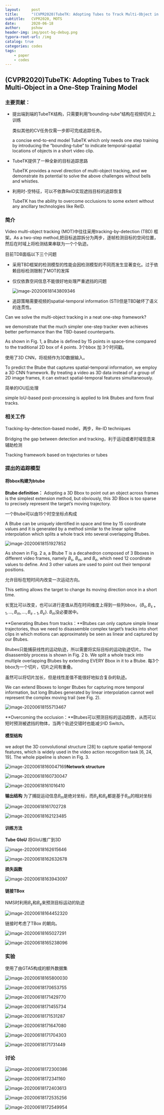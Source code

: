 ```yaml
---
layout:     post
title:      "(CVPR2020)TubeTK: Adopting Tubes to Track Multi-Object in a One-Step Training Model"
subtitle:   CVPR2020, MOTS
date:       2020-06-18
author:     pshow
header-img: img/post-bg-debug.png
typora-root-url: /img
catalog: true
categories: codes
tags:
    - paper
    - codes
---
```


##  (CVPR2020)TubeTK: Adopting Tubes to Track Multi-Object in a One-Step Training Model

### 主要贡献：

- 提出端到端的TubeTK结构，只需要利用“bounding-tube”结构在视频切片上训练

  类似其他的CV任务仅需一步即可完成追踪任务。

  a concise end-to-end model TubeTK which only needs one step training by introducing the “bounding-tube” to indicate temporal-spatial locations of objects in a short video clip.

- TubeTK提供了一种全新的目标追踪思路

  TubeTK provides a novel direction of multi-object tracking, and we demonstrate its potential to solve the above challenges without bells and whistles.

- 利用时-空特征，可以不依靠ReID实现遮挡目标的追踪恢复

  TubeTK has the ability to overcome occlusions to some extent without any ancillary technologies like ReID.

### 简介

Video multi-object tracking (MOT)中往往采用tracking-by-detection (TBD) 框架。As a two-step method,把目标追踪拆分为两步，逐帧检测目标的空间位置，然后在时域上将检测结果串联为一个个轨迹。

目前TDB面临以下三个问题

- 采用TBD框架的检测模型的性能会因检测模型的不同而发生显著变化。过于依赖目标检测限制了MOT的发挥

- 仅仅依靠空间信息不能很好地处理严重遮挡的问题

  ![image-20200618143809346](/img/(CVPR2020)TubeTK%20Adopting%20Tubes%20to%20Track%20Multi-Object%20in%20a%20One-Step%20Training%20Model.assets/image-20200618143809346.png)

- 追踪策略需要视频的spatial-temporal information (STI)但是TBD破坏了语义的连贯性。

Can we solve the multi-object tracking in a neat one-step framework?

we demonstrate that the much simpler one-step tracker even achieves better performance than the TBD-based counterparts.

As shown
in Fig. 1, a Btube is defined by 15 points in space-time compared to the traditional 2D box of 4 points. 3个bbox 加 3个时间戳。

使用了3D CNN，将视频作为3D数据输入。

To predict the Btube that captures spatial-temporal information, we employ a 3D CNN framework. By treating a video as 3D data instead of a group of 2D image frames, it can extract spatial-temporal features simultaneously.

简单的IOU后处理

simple IoU-based post-processing is applied to link Btubes and form final tracks.

### 相关工作

Tracking-by-detection-based model，两步，Re-ID techniques

Bridging the gap between detection and tracking，利于运动或者时域信息来辅助检测

Tracking framework based on trajectories or tubes

### 提出的追踪模型

#### 将bbox构建为btube

**Btube definition：** Adopting a 3D Bbox to point out an object across frames is the simplest extension method, but obviously, this 3D Bbox is too sparse to precisely represent the target’s moving trajectory.

一个Btube可以由15个时空坐标点构成

A Btube can be uniquely identified in space and time by 15 coordinate values and it is generated by a method similar to the linear spline interpolation which splits a whole track into several overlapping Btubes.

![image-20200618151927852](/img/(CVPR2020)TubeTK%20Adopting%20Tubes%20to%20Track%20Multi-Object%20in%20a%20One-Step%20Training%20Model.assets/image-20200618151927852.png)

As shown in Fig. 2 a, a Btube T is a decahedron composed of 3 Bboxes in different video frames, namely $B_s$, $B_m$, and $B_e$, which need 12 coordinate values to define. And 3 other values are used to point out their temporal positions.

允许目标在短时间内改变一次运动方向。

This setting allows the target to change its moving direction once in a short time.

长宽比可以改变，也可以进行差值从而在时间维度上得到一些列bbox，$\{B_s,B_{s+1},...,B_m,...,B_{e-1},B_e\}$. $B_m$没必要居中。

**Generating Btubes from tracks：**Btubes can only capture simple linear trajectories, thus we need to disassemble complex target’s tracks into short clips in which motions can approximately be seen as linear and captured by our Btubes.

Btubes只能捕获线性的运动轨迹，所以需要将实际目标的运动轨迹切片。The disassembly process is shown in Fig. 2 b. We split a whole track into multiple overlapping Btubes by extending EVERY Bbox in it to a Btube. 每3个bbox为一个切片，切片之间有重叠。

虽然可以将切片加长，但是线性差值不能很好地拟合复杂的轨迹。

We can extend Bboxes to longer Btubes for capturing more temporal information, but long Btubes generated by linear interpolation cannot well represent the complex moving trail (see Fig. 2).

![image-20200618155713467](/img/(CVPR2020)TubeTK%20Adopting%20Tubes%20to%20Track%20Multi-Object%20in%20a%20One-Step%20Training%20Model.assets/image-20200618155713467.png)

**Overcoming the occlusion：**Btubes可以预测目标的运动趋势，从而可以短时预测被遮挡的物体，当两个轨迹交错时也能减少ID Switch。

#### 模型结构

we adopt the 3D convolutional structure [28] to capture spatial-temporal features, which is widely used in the video action recognition task [6, 24, 19]. The whole pipeline is shown in Fig. 3.

![image-20200618160047169](/img/(CVPR2020)TubeTK%20Adopting%20Tubes%20to%20Track%20Multi-Object%20in%20a%20One-Step%20Training%20Model.assets/image-20200618160047169.png)**Network structure**

![image-20200618160730047](/img/(CVPR2020)TubeTK%20Adopting%20Tubes%20to%20Track%20Multi-Object%20in%20a%20One-Step%20Training%20Model.assets/image-20200618160730047.png)

![image-20200618161016410](/img/(CVPR2020)TubeTK%20Adopting%20Tubes%20to%20Track%20Multi-Object%20in%20a%20One-Step%20Training%20Model.assets/image-20200618161016410.png)

**输出结构** 为了捕捉运动信息$B_m$是绝对坐标，而$B_s$和$B_e$都是基于$B_m$的相对坐标

![image-20200618161702728](/img/(CVPR2020)TubeTK%20Adopting%20Tubes%20to%20Track%20Multi-Object%20in%20a%20One-Step%20Training%20Model.assets/image-20200618161702728.png)

![image-20200618162123485](/img/(CVPR2020)TubeTK%20Adopting%20Tubes%20to%20Track%20Multi-Object%20in%20a%20One-Step%20Training%20Model.assets/image-20200618162123485.png)

#### 训练方法

**Tube GIoU** 将GIoU推广到3D

![image-20200618162615646](/img/(CVPR2020)TubeTK%20Adopting%20Tubes%20to%20Track%20Multi-Object%20in%20a%20One-Step%20Training%20Model.assets/image-20200618162615646.png)

![image-20200618162632678](/img/(CVPR2020)TubeTK%20Adopting%20Tubes%20to%20Track%20Multi-Object%20in%20a%20One-Step%20Training%20Model.assets/image-20200618162632678.png)

**损失函数**

![image-20200618163943097](/img/(CVPR2020)TubeTK%20Adopting%20Tubes%20to%20Track%20Multi-Object%20in%20a%20One-Step%20Training%20Model.assets/image-20200618163943097.png)

#### 链接TBox

NMS时利用$B_s$和$B_e$来预测目标运动的轨迹

![image-20200618164452320](/img/(CVPR2020)TubeTK%20Adopting%20Tubes%20to%20Track%20Multi-Object%20in%20a%20One-Step%20Training%20Model.assets/image-20200618164452320.png)

链接时考虑了TBox 的朝向。

![image-20200618165027291](/img/(CVPR2020)TubeTK%20Adopting%20Tubes%20to%20Track%20Multi-Object%20in%20a%20One-Step%20Training%20Model.assets/image-20200618165027291.png)

![image-20200618165238096](/img/(CVPR2020)TubeTK%20Adopting%20Tubes%20to%20Track%20Multi-Object%20in%20a%20One-Step%20Training%20Model.assets/image-20200618165238096.png)

### 实验

使用了由GTA5构成的额外数据集

![image-20200618165800030](/img/(CVPR2020)TubeTK%20Adopting%20Tubes%20to%20Track%20Multi-Object%20in%20a%20One-Step%20Training%20Model.assets/image-20200618165800030.png)

![image-20200618170653755](/img/(CVPR2020)TubeTK%20Adopting%20Tubes%20to%20Track%20Multi-Object%20in%20a%20One-Step%20Training%20Model.assets/image-20200618170653755.png)

![image-20200618171429770](/img/(CVPR2020)TubeTK%20Adopting%20Tubes%20to%20Track%20Multi-Object%20in%20a%20One-Step%20Training%20Model.assets/image-20200618171429770.png)

![image-20200618171455734](/img/(CVPR2020)TubeTK%20Adopting%20Tubes%20to%20Track%20Multi-Object%20in%20a%20One-Step%20Training%20Model.assets/image-20200618171455734.png)

![image-20200618171531287](/img/(CVPR2020)TubeTK%20Adopting%20Tubes%20to%20Track%20Multi-Object%20in%20a%20One-Step%20Training%20Model.assets/image-20200618171531287.png)

![image-20200618171647080](/img/(CVPR2020)TubeTK%20Adopting%20Tubes%20to%20Track%20Multi-Object%20in%20a%20One-Step%20Training%20Model.assets/image-20200618171647080.png)

![image-20200618171704303](/img/(CVPR2020)TubeTK%20Adopting%20Tubes%20to%20Track%20Multi-Object%20in%20a%20One-Step%20Training%20Model.assets/image-20200618171704303.png)

![image-20200618171731449](/img/(CVPR2020)TubeTK%20Adopting%20Tubes%20to%20Track%20Multi-Object%20in%20a%20One-Step%20Training%20Model.assets/image-20200618171731449.png)

### 讨论

![image-20200618172300386](/img/(CVPR2020)TubeTK%20Adopting%20Tubes%20to%20Track%20Multi-Object%20in%20a%20One-Step%20Training%20Model.assets/image-20200618172300386.png)

![image-20200618172341160](/img/(CVPR2020)TubeTK%20Adopting%20Tubes%20to%20Track%20Multi-Object%20in%20a%20One-Step%20Training%20Model.assets/image-20200618172341160.png)

![image-20200618172403613](/img/(CVPR2020)TubeTK%20Adopting%20Tubes%20to%20Track%20Multi-Object%20in%20a%20One-Step%20Training%20Model.assets/image-20200618172403613.png)

![image-20200618172535256](/img/(CVPR2020)TubeTK%20Adopting%20Tubes%20to%20Track%20Multi-Object%20in%20a%20One-Step%20Training%20Model.assets/image-20200618172535256.png)

![image-20200618172549954](/img/(CVPR2020)TubeTK%20Adopting%20Tubes%20to%20Track%20Multi-Object%20in%20a%20One-Step%20Training%20Model.assets/image-20200618172549954.png)

